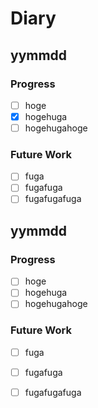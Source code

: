 Diary
=====

yymmdd
------
### Progress
- [ ] hoge
- [x] hogehuga
- [ ] hogehugahoge
### Future Work
- [ ] fuga
- [ ] fugafuga
- [ ] fugafugafuga

yymmdd
------
### Progress
- [ ] hoge
- [ ] hogehuga
- [ ] hogehugahoge
### Future Work
- [ ] fuga
- [ ] fugafuga
- [ ] fugafugafuga

